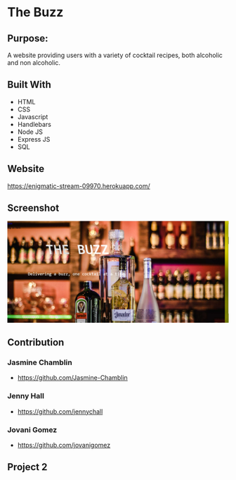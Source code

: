 
# The Buzz

## Purpose:

A website providing users with a variety of cocktail recipes, both alcoholic and non alcoholic.


## Built With

- HTML
- CSS
- Javascript
- Handlebars
- Node JS
- Express JS
- SQL



## Website
https://enigmatic-stream-09970.herokuapp.com/

## Screenshot
![image](https://github.com/NaweedNabi/project2/blob/main/public/media/websitecover.jpg)

## Contribution

### Jasmine Chamblin 
- https://github.com/Jasmine-Chamblin
### Jenny Hall 
- https://github.com/jennychall
### Jovani Gomez  
- https://github.com/jovanigomez

## Project 2

